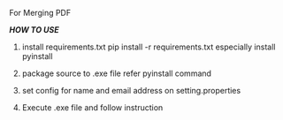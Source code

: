 For Merging PDF

***HOW TO USE***

1. install requirements.txt
    pip install -r requirements.txt
    especially install pyinstall

2. package source to .exe file
    refer pyinstall command

3. set config for name and email address on setting.properties

4. Execute .exe file and follow instruction
